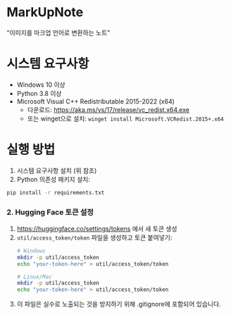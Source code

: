 # MarkUpNote
"이미지를 마크업 언어로 변환하는 노트"

# 시스템 요구사항
- Windows 10 이상
- Python 3.8 이상
- Microsoft Visual C++ Redistributable 2015-2022 (x64)
  - 다운로드: https://aka.ms/vs/17/release/vc_redist.x64.exe
  - 또는 winget으로 설치: `winget install Microsoft.VCRedist.2015+.x64`

# 실행 방법
1. 시스템 요구사항 설치 (위 참조)
2. Python 의존성 패키지 설치:
```bash
pip install -r requirements.txt
```

### 2. Hugging Face 토큰 설정
1. https://huggingface.co/settings/tokens 에서 새 토큰 생성
2. `util/access_token/token` 파일을 생성하고 토큰 붙여넣기:
   ```bash
   # Windows
   mkdir -p util/access_token
   echo "your-token-here" > util/access_token/token
   
   # Linux/Mac
   mkdir -p util/access_token
   echo "your-token-here" > util/access_token/token
   ```
3. 이 파일은 실수로 노출되는 것을 방지하기 위해 .gitignore에 포함되어 있습니다.
